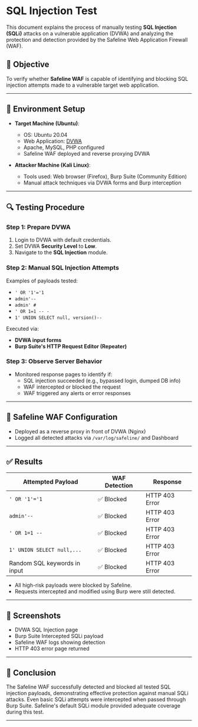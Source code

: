 # SQL Injection Test

This document explains the process of manually testing **SQL Injection (SQLi)** attacks on a vulnerable application (DVWA) and analyzing the protection and detection provided by the Safeline Web Application Firewall (WAF).

## 📌 Objective

To verify whether **Safeline WAF** is capable of identifying and blocking SQL injection attempts made to a vulnerable target web application.

---

## 🧪 Environment Setup

- **Target Machine (Ubuntu)**:
  - OS: Ubuntu 20.04
  - Web Application: [DVWA](http://www.dvwa.co.uk/)
  - Apache, MySQL, PHP configured
  - Safeline WAF deployed and reverse proxying DVWA

- **Attacker Machine (Kali Linux)**:
  - Tools used: Web browser (Firefox), Burp Suite (Community Edition)
  - Manual attack techniques via DVWA forms and Burp interception

---

## 🔍 Testing Procedure

### Step 1: Prepare DVWA

1. Login to DVWA with default credentials.
2. Set DVWA **Security Level** to **Low**.
3. Navigate to the **SQL Injection** module.

### Step 2: Manual SQL Injection Attempts

Examples of payloads tested:

- `' OR '1'='1`
- `admin'--`
- `admin' #`
- `' OR 1=1 -- -`
- `1' UNION SELECT null, version()--`

Executed via:

- **DVWA input forms**
- **Burp Suite's HTTP Request Editor (Repeater)**
  
### Step 3: Observe Server Behavior

- Monitored response pages to identify if:
  - SQL injection succeeded (e.g., bypassed login, dumped DB info)
  - WAF intercepted or blocked the request
  - WAF triggered any alerts or error responses

---

## 🧰 Safeline WAF Configuration

- Deployed as a reverse proxy in front of DVWA (Nginx)
- Logged all detected attacks via `/var/log/safeline/` and Dashboard

---

## ✅ Results

| Attempted Payload              | WAF Detection | Response      |
|-------------------------------|---------------|----------------|
| `' OR '1'='1`                  | ✅ Blocked     | HTTP 403 Error |
| `admin'--`                    | ✅ Blocked     | HTTP 403 Error |
| `' OR 1=1 --`                 | ✅ Blocked     | HTTP 403 Error |
| `1' UNION SELECT null,...`   | ✅ Blocked     | HTTP 403 Error |
| Random SQL keywords in input | ✅ Blocked     | HTTP 403 Error |

- All high-risk payloads were blocked by Safeline.
- Requests intercepted and modified using Burp were still detected.

---

## 📸 Screenshots

- DVWA SQL Injection page
- Burp Suite Intercepted SQLi payload
- Safeline WAF logs showing detection
- HTTP 403 error page returned

---

## 📝 Conclusion

The Safeline WAF successfully detected and blocked all tested SQL injection payloads, demonstrating effective protection against manual SQLi attacks. Even basic SQLi attempts were intercepted when passed through Burp Suite. Safeline's default SQLi module provided adequate coverage during this test.

---
